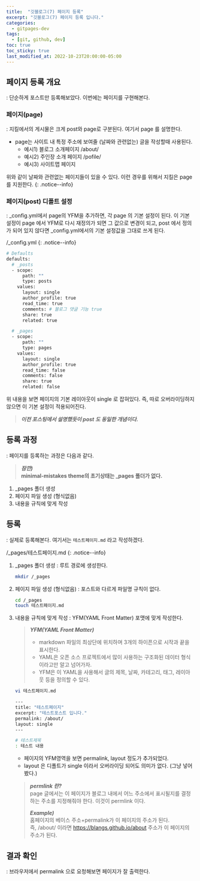 ```yaml
---
title:  "깃블로그(7) 페이지 등록"
excerpt: "깃블로그(7) 페이지 등록 입니다."
categories:
  - gitpages-dev
tags:
  - [git, github, dev]
toc: true
toc_sticky: true
last_modified_at: 2022-10-23T20:00:00-05:00
---
```


## 페이지 등록 개요
: 단순하게 포스트만 등록해보았다. 이번에는 페이지를 구현해본다.

### 페이지(page)
: 지킬에서의 게시물은 크게 post와 page로 구분된다. 여기서 page 를 설명한다.

- page는 사이트 내 특정 주소에 보여줄 (날짜와 관련없는) 글을 작성할때 사용된다.
  - 예시1) 블로그 소개페이지 /about/ 
  - 예시2) 주인장 소개 페이지 /pofile/ 
  - 예시3) 사이트맵 페이지

위와 같이 날짜와 관련없는 페이지들이 있을 수 있다. 
이런 경우를 위해서 지킬은 page를 지원한다.
{: .notice--info}

### 페이지(post) 디폴트 설정
:  _config.yml에서 page의 YFM을 추가하면, 각 page 의 기본 설정이 된다. 이 기본 설정이 page 에서 YFM로 다시 재정의가 되면 그 값으로 변경이 되고, post 에서 정의가 되어 있지 않다면 _config.yml에서의 기본 설정값을 그대로 쓰게 된다.

/_config.yml
{: .notice--info}

```bash
# Defaults
defaults:
  # _posts
  - scope:
      path: ""
      type: posts
    values:
      layout: single
      author_profile: true
      read_time: true
      comments: # 블로그 댓글 기능 true
      share: true
      related: true

  # _pages
  - scope:
      path: ""
      type: pages
    values:
      layout: single
      author_profile: true
      read_time: false
      comments: false
      share: true
      related: false

```

위 내용을 보면 페이지의 기본 레이아웃이 single 로 잡혀있다. 즉, 따로 오버라이딩하지 않으면 이 기본 설정이 적용되어진다.

> ***이전 포스팅에서 설명했듯이 post 도 동일한 개념이다.***


## 등록 과정
: 페이지를 등록하는 과정은 다음과 같다.

> ***잠깐)***  
> **minimal-mistakes theme의 초기상태는 _pages 폴더가 없다.**

1. _pages 폴더 생성
2. 페이지 파일 생성 (형식없음)
3. 내용을 규칙에 맞게 작성


## 등록
: 실제로 등록해본다. 여기서는 `테스트페이지.md` 라고 작성하겠다.

/_pages/테스트페이지.md
{: .notice--info}

1. _pages 폴더 생성
: 루트 경로에 생성한다. 

    ```bash
    mkdir /_pages

    ```

2. 페이지 파일 생성 (형식없음)
: 포스트와 다르게 파일명 규칙이 없다.

    ```bash
    cd /_pages
    touch 테스트페이지.md

    ```

3. 내용을 규칙에 맞게 작성
: YFM(YAML Front Matter) 포맷에 맞게 작성한다.

    >***YFM(YAML Front Matter)***  
    > - markdown 파일의 최상단에 위치하며 3개의 하이픈으로 시작과 끝을 표시한다.  
    > - YAML은 오픈 소스 프로젝트에서 많이 사용하는 구조화된 데이터 형식이라고만 알고 넘어가자.  
    > - YFM은 이 YAML을 사용해서 글의 제목, 날짜, 카테고리, 태그, 레이아웃 등을 정의할 수 있다.  

    ```bash
    vi 테스트페이지.md

    ---
    title: "테스트페이지"
    excerpt: "테스트포스트 입니다."
    permalink: /about/
    layout: single
    ---

    # 테스트제목
    : 테스트 내용

    ```

    - 페이지의 YFM영역을 보면 permalink, layout 정도가 추가되었다.
    - layout 은 디폴트가 single 이라서 오버라이딩 되어도 의미가 없다. (그냥 넣어봤다.)
    
    > ***permlink 란?***  
    > page 글에서는 이 페이지가 블로그 내에서 어느 주소에서 표시될지를 결정하는 주소를 지정해줘야 한다. 이것이 permlink 이다.
    >
    > ***Example)***  
    > 홈페이지의 베이스 주소+permalink가 이 페이지의 주소가 된다.  
    > 즉, /about/ 이라면 https://blangs.github.io/about 주소가 이 페이지의 주소가 된다.


## 결과 확인
: 브라우저에서 permalink 으로 요청해보면 페이지가 잘 출력한다.

